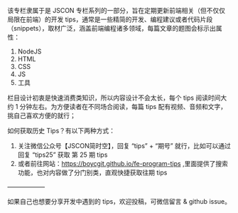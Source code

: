 
该专栏隶属于是 JSCON 专栏系列的一部分，旨在定期更新前端相关（但不仅仅局限在前端）的开发 tips，通常是一些精简的开发、编程建议或者代码片段（snippets），取材广泛，涵盖前端编程诸多领域，每篇文章的题图会标示出属性：
 1. NodeJS
 2. HTML
 3. CSS
 4. JS
 5. 工具

栏目设计初衷是快速消费类知识，所以内容设计不会太长，每个 tips 阅读时间大约 1 分钟左右。为方便读者在不同场合阅读，每篇 tips 配有视频、音频和文字，挑自己喜欢方便的就行；

如何获取历史 Tips？有以下两种方式： 
 1.  关注微信公众号【JSCON简时空】，回复 “tips” + “期号” 就行，比如可以通过回复 “tips25” 获取 第 25  期 tips
 2.  或者前往网站：https://boycgit.github.io/fe-program-tips ,里面提供了搜索功能，也对内容做了分门别类，直观快捷获取往期 tips


——————

如果自己也想要分享开发中遇到的 tips，欢迎投稿，可微信留言 & github issue。